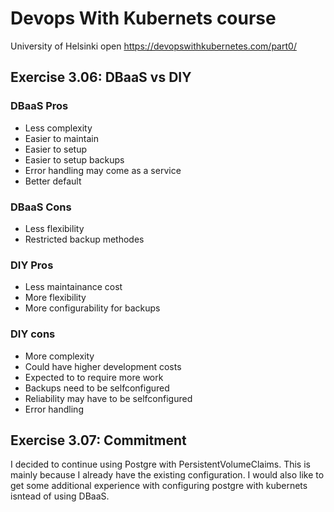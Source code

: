 # Devops With Kubernets course
University of Helsinki open https://devopswithkubernetes.com/part0/

## Exercise 3.06: DBaaS vs DIY

### DBaaS Pros
- Less complexity
- Easier to maintain
- Easier to setup 
- Easier to setup backups
- Error handling may come as a service
- Better default

### DBaaS Cons
- Less flexibility
- Restricted backup methodes

### DIY Pros
- Less maintainance cost
- More flexibility
- More configurability for backups


### DIY cons
- More complexity
- Could have higher development costs
- Expected to to require more work
- Backups need to be selfconfigured
- Reliability may have to be selfconfigured
- Error handling

## Exercise 3.07: Commitment

I decided to continue using Postgre with PersistentVolumeClaims. This is mainly because I already have the existing configuration. I would also like to get some additional experience with configuring postgre with kubernets isntead of using DBaaS.